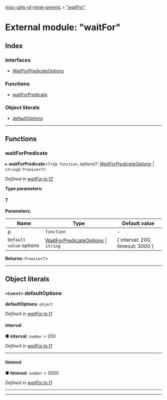 [misc-utils-of-mine-generic](../README.md) > ["waitFor"](../modules/_waitfor_.md)

# External module: "waitFor"

## Index

### Interfaces

* [WaitForPredicateOptions](../interfaces/_waitfor_.waitforpredicateoptions.md)

### Functions

* [waitForPredicate](_waitfor_.md#waitforpredicate)

### Object literals

* [defaultOptions](_waitfor_.md#defaultoptions)

---

## Functions

<a id="waitforpredicate"></a>

###  waitForPredicate

▸ **waitForPredicate**<`T`>(p: *`function`*, options?: *[WaitForPredicateOptions](../interfaces/_waitfor_.waitforpredicateoptions.md) \| `string`*): `Promise`<`T`>

*Defined in [waitFor.ts:12](https://github.com/cancerberoSgx/misc-utils-of-mine/blob/e293445/misc-utils-of-mine-generic/src/waitFor.ts#L12)*

**Type parameters:**

#### T 
**Parameters:**

| Name | Type | Default value |
| ------ | ------ | ------ |
| p | `function` | - |
| `Default value` options | [WaitForPredicateOptions](../interfaces/_waitfor_.waitforpredicateoptions.md) \| `string` |  { interval: 200, timeout: 3000 } |

**Returns:** `Promise`<`T`>

___

## Object literals

<a id="defaultoptions"></a>

### `<Const>` defaultOptions

**defaultOptions**: *`object`*

*Defined in [waitFor.ts:11](https://github.com/cancerberoSgx/misc-utils-of-mine/blob/e293445/misc-utils-of-mine-generic/src/waitFor.ts#L11)*

<a id="defaultoptions.interval"></a>

####  interval

**● interval**: *`number`* = 200

*Defined in [waitFor.ts:11](https://github.com/cancerberoSgx/misc-utils-of-mine/blob/e293445/misc-utils-of-mine-generic/src/waitFor.ts#L11)*

___
<a id="defaultoptions.timeout"></a>

####  timeout

**● timeout**: *`number`* = 3000

*Defined in [waitFor.ts:11](https://github.com/cancerberoSgx/misc-utils-of-mine/blob/e293445/misc-utils-of-mine-generic/src/waitFor.ts#L11)*

___

___

